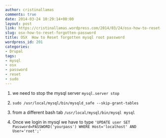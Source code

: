 ```yaml
---
author: cristinallamas
comments: true
date: 2014-03-24 10:29:14+00:00
layout: post
link: https://cristinallamas.wordpress.com/2014/03/24/osx-how-to-reset-forgotten-password/
slug: osx-how-to-reset-forgotten-password
title: OSX  How to Reset forgotten mysql root password
wordpress_id: 201
categories:
- Drupal
tags:
- mysql
- osx
- password
- reset
- sudo
---
```



	
  1. we need to stop the mysql server `mysql.server stop`

	
  2. `sudo /usr/local/mysql/bin/mysqld_safe --skip-grant-tables`

	
  3. from a different bash tab `/usr/local/mysql/bin/mysql mysql`

	
  4. Once we login in mysql we have to type `'UPDATE user SET Password=PASSWORD('yourpass') WHERE Host='localhost' AND User='root';'`


